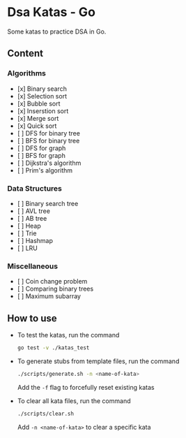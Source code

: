 # Dsa Katas - Go

Some katas to practice DSA in Go.

## Content

### Algorithms

- \[x\] Binary search
- \[x\] Selection sort
- \[x\] Bubble sort
- \[x\] Inserstion sort
- \[x\] Merge sort
- \[x\] Quick sort
- \[ \] DFS for binary tree
- \[ \] BFS for binary tree
- \[ \] DFS for graph
- \[ \] BFS for graph
- \[ \] Dijkstra's algorithm
- \[ \] Prim's algorithm

### Data Structures

- \[ \] Binary search tree
- \[ \] AVL tree
- \[ \] AB tree
- \[ \] Heap
- \[ \] Trie
- \[ \] Hashmap
- \[ \] LRU

### Miscellaneous

- \[ \] Coin change problem
- \[ \] Comparing binary trees
- \[ \] Maximum subarray

## How to use

- To test the katas, run the command

  ```bash
  go test -v ./katas_test
  ```

- To generate stubs from template files, run the command

  ```bash
  ./scripts/generate.sh -n <name-of-kata>
  ```

  Add the `-f` flag to forcefully reset existing katas

- To clear all kata files, run the command

  ```bash
  ./scripts/clear.sh
  ```

  Add `-n <name-of-kata>` to clear a specific kata
